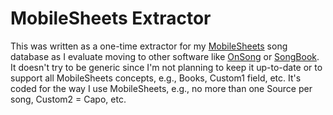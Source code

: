 # MobileSheets Extractor
This was written as a one-time extractor for my [MobileSheets](https://zubersoft.com/mobilesheets/)
song database as I evaluate moving to other software like [OnSong](https://onsongapp.com/)
or [SongBook](https://www.linkesoft.com/songbook/).
It doesn't try to be generic since I'm not planning to keep it up-to-date or
to support all MobileSheets concepts, e.g., Books, Custom1 field, etc.
It's coded for the way I use MobileSheets, e.g., no more than one Source per song,
Custom2 = Capo, etc.
